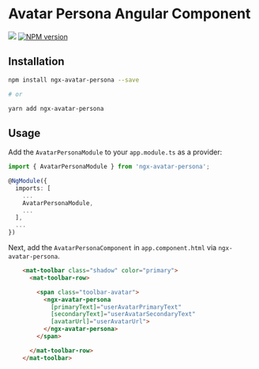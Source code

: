 # Avatar Persona Angular Component

<a href="https://github.com/greenpau/ngx-avatar-persona/actions/" target="_blank"><img src="https://github.com/greenpau/ngx-avatar-persona/workflows/build/badge.svg?branch=main"></a>
<span class="badge-npmversion"><a href="https://npmjs.org/package/ngx-avatar-persona" title="View this project on NPM"><img src="https://img.shields.io/npm/v/ngx-avatar-persona.svg" alt="NPM version" /></a></span>

## Installation

```bash
npm install ngx-avatar-persona --save

# or

yarn add ngx-avatar-persona
```

## Usage

Add the `AvatarPersonaModule` to your `app.module.ts` as a provider:

```typescript
import { AvatarPersonaModule } from 'ngx-avatar-persona';

@NgModule({
  imports: [
    ...
    AvatarPersonaModule,
    ...
  ],
  ...
})
```

Next, add the `AvatarPersonaComponent` in `app.component.html`
via `ngx-avatar-persona`.

```html
    <mat-toolbar class="shadow" color="primary">
      <mat-toolbar-row>

        <span class="toolbar-avatar">
          <ngx-avatar-persona
            [primaryText]="userAvatarPrimaryText"
            [secondaryText]="userAvatarSecondaryText"
            [avatarUrl]="userAvatarUrl">
          </ngx-avatar-persona>
        </span>

      </mat-toolbar-row>
    </mat-toolbar>
```
